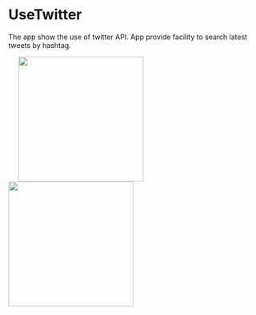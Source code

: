 # UseTwitter

The app show the use of twitter API. App provide facility to search latest tweets by hashtag.

<p float="left">
  <img src="/img1.png" width="250" hspace="20" />
  <img src="/img2.png" width="250" /> 
</p>
